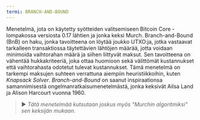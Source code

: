 ```yaml
---
termi: BRANCH-AND-BOUND
---
```


Menetelmä, jota on käytetty syötteiden valitsemiseen Bitcoin Core -lompakossa versiosta 0.17 lähtien ja jonka keksi Murch. Branch-and-Bound (BnB) on haku, jonka tavoitteena on löytää joukko UTXO:ja, jotka vastaavat tarkalleen transaktiossa täytettävien lähtöjen määrää, jotta voidaan minimoida vaihtorahan määrä ja siihen liittyvät maksut. Sen tavoitteena on vähentää hukkakriteeriä, joka ottaa huomioon sekä välittömät kustannukset että vaihtorahasta odotetut tulevat kustannukset. Tämä menetelmä on tarkempi maksujen suhteen verrattuna aiempiin heuristiikkoihin, kuten *Knapsack Solver*. *Branch-and-Bound* on saanut inspiraationsa samannimisestä ongelmanratkaisumenetelmästä, jonka keksivät Ailsa Land ja Alison Harcourt vuonna 1960.

> ► *Tätä menetelmää kutsutaan joskus myös "Murchin algoritmiksi" sen keksijän mukaan.*